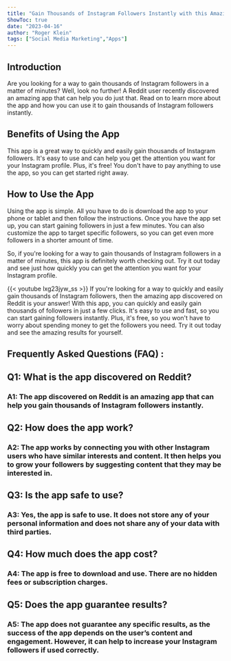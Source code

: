 ```yaml
---
title: "Gain Thousands of Instagram Followers Instantly with this Amazing App Discovered on Reddit!"
ShowToc: true 
date: "2023-04-16"
author: "Roger Klein" 
tags: ["Social Media Marketing","Apps"]
---
```

## Introduction

Are you looking for a way to gain thousands of Instagram followers in a matter of minutes? Well, look no further! A Reddit user recently discovered an amazing app that can help you do just that. Read on to learn more about the app and how you can use it to gain thousands of Instagram followers instantly. 

## Benefits of Using the App

This app is a great way to quickly and easily gain thousands of Instagram followers. It's easy to use and can help you get the attention you want for your Instagram profile. Plus, it's free! You don't have to pay anything to use the app, so you can get started right away. 

## How to Use the App

Using the app is simple. All you have to do is download the app to your phone or tablet and then follow the instructions. Once you have the app set up, you can start gaining followers in just a few minutes. You can also customize the app to target specific followers, so you can get even more followers in a shorter amount of time. 

So, if you're looking for a way to gain thousands of Instagram followers in a matter of minutes, this app is definitely worth checking out. Try it out today and see just how quickly you can get the attention you want for your Instagram profile.

{{< youtube lxg23jyw_ss >}} 
If you're looking for a way to quickly and easily gain thousands of Instagram followers, then the amazing app discovered on Reddit is your answer! With this app, you can quickly and easily gain thousands of followers in just a few clicks. It's easy to use and fast, so you can start gaining followers instantly. Plus, it's free, so you won't have to worry about spending money to get the followers you need. Try it out today and see the amazing results for yourself.

## Frequently Asked Questions (FAQ) :
<h2>Q1: What is the app discovered on Reddit?</h2>

<h3>A1: The app discovered on Reddit is an amazing app that can help you gain thousands of Instagram followers instantly.</h3>

<h2>Q2: How does the app work?</h2>

<h3>A2: The app works by connecting you with other Instagram users who have similar interests and content. It then helps you to grow your followers by suggesting content that they may be interested in.</h3>

<h2>Q3: Is the app safe to use?</h2>

<h3>A3: Yes, the app is safe to use. It does not store any of your personal information and does not share any of your data with third parties.</h3>

<h2>Q4: How much does the app cost?</h2>

<h3>A4: The app is free to download and use. There are no hidden fees or subscription charges.</h3>

<h2>Q5: Does the app guarantee results?</h2>

<h3>A5: The app does not guarantee any specific results, as the success of the app depends on the user’s content and engagement. However, it can help to increase your Instagram followers if used correctly.</h3>


